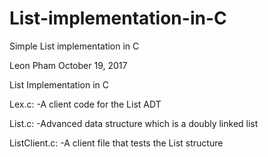 # List-implementation-in-C
Simple List implementation in C

Leon Pham
October 19, 2017

List Implementation in C

Lex.c:
-A client code for the List ADT

List.c:
-Advanced data structure which is a doubly linked list

ListClient.c:
-A client file that tests the List structure

